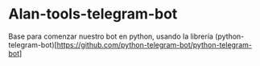 # Alan-tools-telegram-bot
Base para comenzar nuestro bot en python, usando la librería (python-telegram-bot)[https://github.com/python-telegram-bot/python-telegram-bot]
